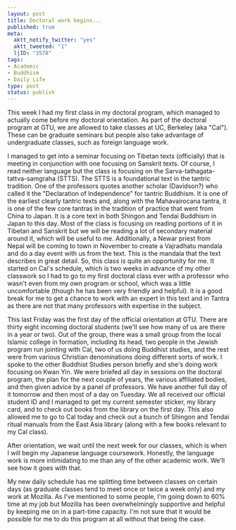 ```yaml
--- 
layout: post
title: Doctoral work begins...
published: true
meta: 
  aktt_notify_twitter: "yes"
  aktt_tweeted: "1"
  ljID: "3578"
tags: 
- Academic
- Buddhism
- Daily Life
type: post
status: publish
---
```

This week I had my first class in my doctoral program, which managed to actually come before my doctoral orientation. As part of the doctoral program at GTU, we are allowed to take classes at UC, Berkeley (aka "Cal"). These can be graduate seminars but people also take advantage of undergraduate classes, such as foreign language work.

I managed to get into a seminar focusing on Tibetan texts (officially) that is meeting in conjunction with one focusing on Sanskrit texts. Of course, I read neither language but the class is focusing on the Sarva-tathagata-tattva-samgraha (STTS). The STTS is a foundational text in the tantric tradition. One of the professors quotes another scholar (Davidson?) who called it the "Declaration of Independence" for tantric Buddhism. It is one of the earliest clearly tantric texts and, along with the Mahavairocana tantra, it is one of the few core tantras in the tradition of practice that went from China to Japan. It is a core text in both Shingon and Tendai Buddhism in Japan to this day. Most of the class is focusing on reading portions of it in Tibetan and Sanskrit but we will be reading a lot of secondary material around it, which will be useful to me. Additionally, a Newar priest from Nepal will be coming to town in November to create a Vajradhatu mandala and do a day event with us from the text. This is the mandala that the text describes in great detail. So, this class is quite an opportunity for me. It started on Cal's schedule, which is two weeks in advance of my other classwork so I had to go to my first doctoral class ever with a professor who wasn't even from my own program or school, which was a little uncomfortable (though he has been very friendly and helpful). It is a good break for me to get a chance to work with an expert in this text and in Tantra as there are not that many professors with expertise in the subject. 

This last Friday was the first day of the official orientation at GTU. There are thirty eight incoming doctoral students (we'll see how many of us are there in a year or two). Out of the group, there was a small group from the local Islamic college in formation, including its head, two people in the Jewish program run jointing with Cal, two of us doing Buddhist studies, and the rest were from various Christian denominations doing different sorts of work. I spoke to the other Buddhist Studies person briefly and she's doing work focusing on Kwan Yin. We were briefed all day in sessions on the doctoral program, the plan for the next couple of years, the various affiliated bodies, and then given advice by a panel of professors. We have another full day of it tomorrow and then most of a day on Tuesday. We all received our official student ID and I managed to get my current semester sticker, my library card, and to check out books from the library on the first day. This also allowed me to go to Cal today and check out a bunch of Shingon and Tendai ritual manuals from the East Asia library (along with a few books relevant to my Cal class). 

After orientation, we wait until the next week for our classes, which is when I will begin my Japanese language coursework. Honestly, the language work is more intimidating to me than any of the other academic work. We'll see how it goes with that.

My new daily schedule has me splitting time between classes on certain days (as graduate classes tend to meet once or twice a week only) and my work at Mozilla. As I've mentioned to some people, I'm going down to 60% time at my job but Mozilla has been overwhelmingly supportive and helpful by keeping me on in a part-time capacity. I'm not sure that it would be possible for me to do this program at all without that being the case. 
